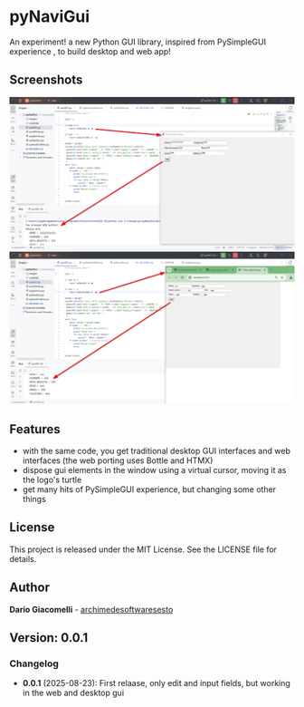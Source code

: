 # pyNaviGui

An experiment! a new Python GUI library, inspired from PySimpleGUI experience , to build desktop and web app!

## Screenshots

![Screenshot 1](images/desktop-app.png)
![Screenshot 2](images/web-app.png)

## Features

- with the same code, you get traditional desktop GUI interfaces and web interfaces (the web porting uses Bottle and HTMX) 
- dispose gui elements in the window using a virtual cursor, moving it as the logo's turtle
- get many hits of PySimpleGUI experience, but changing some other things

## License

This project is released under the MIT License. See the LICENSE file for details.

## Author

**Dario Giacomelli** - [archimedesoftwaresesto](https://github.com/archimedesoftwaresesto)

## Version: 0.0.1

### Changelog
- **0.0.1** (2025-08-23): First relaase, only edit and input fields, but working in the web and desktop gui